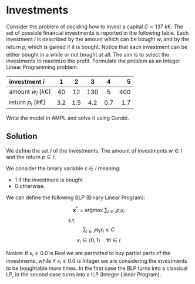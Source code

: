 # Investments
Consider the problem of deciding how to invest a capital $C = 137 \ k\text{€}$. 
The set of possible financial investments is reported in the following table. 
Each investment $i$ is described by the amount which can be bought $w_i$ and by the return $p_i$ which is gained if it is bought. 
Notice that each investment can be either bought in a while or not bought at all. 
The aim is to select the investments to maximize the profit. 
Formulate the problem as an Integer Linear Programming problem.

| investment $i$ | 1 | 2 | 3 | 4 | 5|
| :--- | :----: | :----: | :----: | :----: | ---: |
| amount $w_i \ [ k\text{€} ]$ | 40 | 12 | 130 | 5 | 400 |
| return $p_i \ [ k\text{€} ]$ | 3.2 | 1.5 | 4.2 | 0.7 | 1.7 |

Write the model in AMPL and solve it using Gurobi.

## Solution
We define the set $I$ of the Investments. The amount of investments $w \in I$ and the return $p \in I$.

We consider the binary variable $x \in I$ meaning:
- 1 if the investment is bought
- 0 otherwise.

We can define the following BLP (Binary Linear Program):
  
$$\mathbf{x}^* = \text{argmax} \ \sum_{i\in I} p_i x_i$$
$$\text{s.t.} \hspace{4cm}$$
$$\sum_{i\in I} w_i x_i  \leq  C $$
$$ x_i \in \langle 0, 1 \rangle \quad \forall i \in I$$

Notice: if $x_i \geq 0.0$ is Real we are permitted to buy partial parts of the investments, while if $x_i \geq 0.0$ is Integer we are considering the investments to be boughtable more times. In the first case the BLP turns into a classical LP, in the second case turns into a ILP (Integer Linear Program). 
